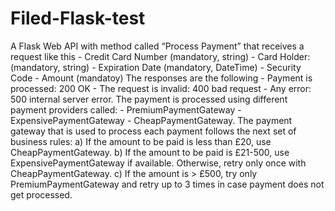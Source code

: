 # Filed-Flask-test
A Flask Web API with method called “Process Payment” that receives a request like this - Credit Card Number (mandatory, string) - Card Holder: (mandatory, string) - Expiration Date (mandatory, DateTime) - Security Code  - Amount (mandatoy) The responses are the following  - Payment is processed: 200 OK - The request is invalid: 400 bad request - Any error: 500 internal server error. The payment is processed using different payment providers  called: - PremiumPaymentGateway - ExpensivePaymentGateway - CheapPaymentGateway. The payment gateway that is used to process each payment follows the next set of business rules: a) If the amount to be paid is less than £20, use CheapPaymentGateway. b) If the amount to be paid is £21-500, use ExpensivePaymentGateway if available. Otherwise, retry only once with CheapPaymentGateway. c) If the amount is > £500, try only PremiumPaymentGateway and retry up to 3 times in case payment does not get processed.
